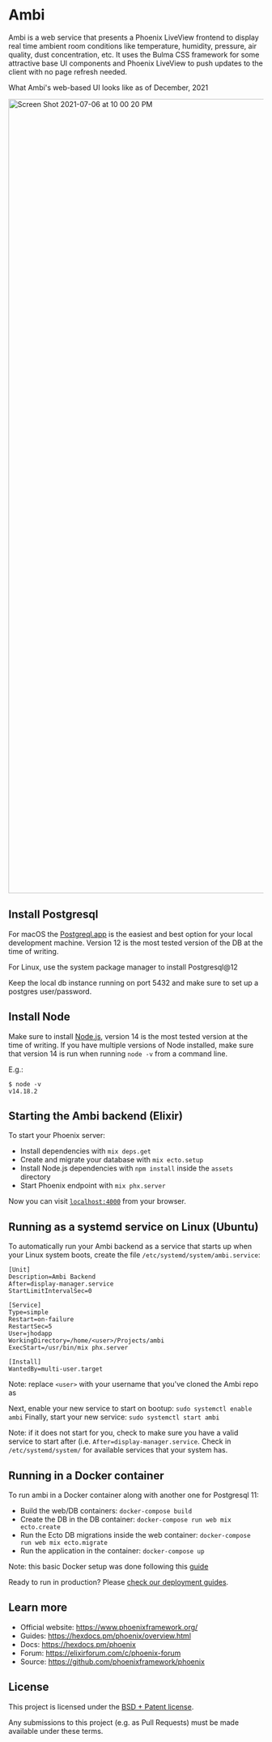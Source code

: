 # Ambi

Ambi is a web service that presents a Phoenix LiveView frontend to display real time ambient room conditions
like temperature, humidity, pressure, air quality, dust concentration, etc. It uses the Bulma CSS framework
for some attractive base UI components and Phoenix LiveView to push updates to the client with no page
refresh needed.

What Ambi's web-based UI looks like as of December, 2021

<img width="1568" alt="Screen Shot 2021-07-06 at 10 00 20 PM" src="https://user-images.githubusercontent.com/3219120/124693833-b2764e80-dea5-11eb-8e3c-36dfb6ed2d48.png">

## Install Postgresql

For macOS the [Postgreql.app](https://postgresapp.com/) is the easiest and best option for your local development machine. Version 12
is the most tested version of the DB at the time of writing.

For Linux, use the system package manager to install Postgresql@12

Keep the local db instance running on port 5432 and make sure to set up a postgres user/password.

## Install Node

Make sure to install [Node.js](https://nodejs.org/en/download/package-manager/), version 14 is the most tested version at the time of writing.
If you have multiple versions of Node installed, make sure that version 14 is run when running `node -v` from a command line.

E.g.:
```
$ node -v
v14.18.2
```

## Starting the Ambi backend (Elixir)

To start your Phoenix server:

  * Install dependencies with `mix deps.get`
  * Create and migrate your database with `mix ecto.setup`
  * Install Node.js dependencies with `npm install` inside the `assets` directory
  * Start Phoenix endpoint with `mix phx.server`

Now you can visit [`localhost:4000`](http://localhost:4000) from your browser.

## Running as a systemd service on Linux (Ubuntu)

To automatically run your Ambi backend as a service that starts up when your Linux system boots, create the file `/etc/systemd/system/ambi.service`:

```
[Unit]
Description=Ambi Backend
After=display-manager.service
StartLimitIntervalSec=0

[Service]
Type=simple
Restart=on-failure
RestartSec=5
User=jhodapp
WorkingDirectory=/home/<user>/Projects/ambi
ExecStart=/usr/bin/mix phx.server

[Install]
WantedBy=multi-user.target
```

Note: replace `<user>` with your username that you've cloned the Ambi repo as

Next, enable your new service to start on bootup: `sudo systemctl enable ambi`
Finally, start your new service: `sudo systemctl start ambi`

Note: if it does not start for you, check to make sure you have a valid service to start after (i.e. `After=display-manager.service`. Check in `/etc/systemd/system/` for available services that your system has.

## Running in a Docker container

To run ambi in a Docker container along with another one for Postgresql 11:

 * Build the web/DB containers: `docker-compose build`
 * Create the DB in the DB container: `docker-compose run web mix ecto.create`
 * Run the Ecto DB migrations inside the web container: `docker-compose run web mix ecto.migrate`
 * Run the application in the container: `docker-compose up`

 Note: this basic Docker setup was done following this [guide](https://dev.to/hlappa/development-environment-for-elixir-phoenix-with-docker-and-docker-compose-2g17)

Ready to run in production? Please [check our deployment guides](https://hexdocs.pm/phoenix/deployment.html).

## Learn more

  * Official website: https://www.phoenixframework.org/
  * Guides: https://hexdocs.pm/phoenix/overview.html
  * Docs: https://hexdocs.pm/phoenix
  * Forum: https://elixirforum.com/c/phoenix-forum
  * Source: https://github.com/phoenixframework/phoenix

## License

This project is licensed under the [BSD + Patent license](https://opensource.org/licenses/BSDplusPatent).

Any submissions to this project (e.g. as Pull Requests) must be made available under these terms.
